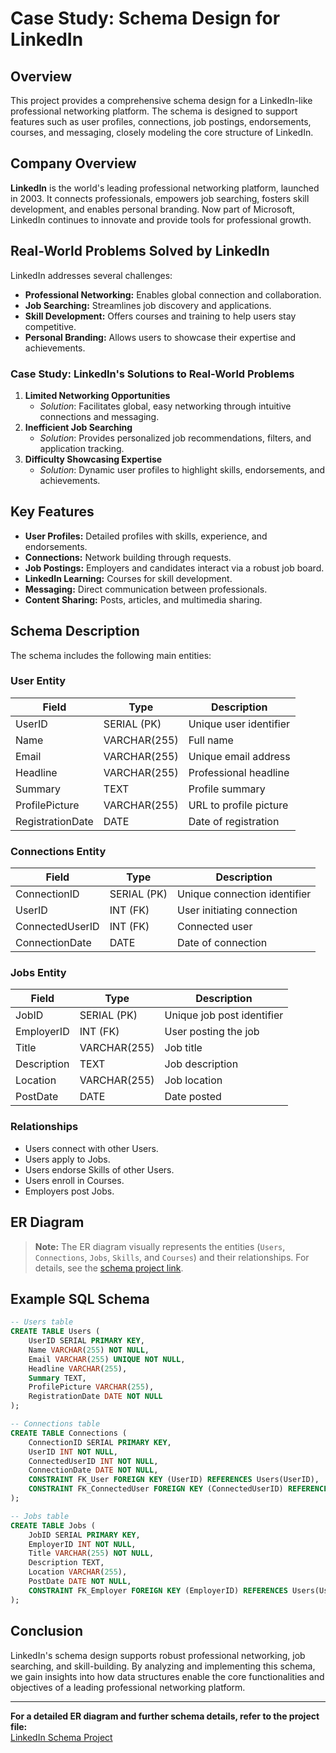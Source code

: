 # Case Study: Schema Design for LinkedIn

## Overview

This project provides a comprehensive schema design for a LinkedIn-like professional networking platform. The schema is designed to support features such as user profiles, connections, job postings, endorsements, courses, and messaging, closely modeling the core structure of LinkedIn.

## Company Overview

**LinkedIn** is the world's leading professional networking platform, launched in 2003. It connects professionals, empowers job searching, fosters skill development, and enables personal branding. Now part of Microsoft, LinkedIn continues to innovate and provide tools for professional growth.

## Real-World Problems Solved by LinkedIn

LinkedIn addresses several challenges:
- **Professional Networking:** Enables global connection and collaboration.
- **Job Searching:** Streamlines job discovery and applications.
- **Skill Development:** Offers courses and training to help users stay competitive.
- **Personal Branding:** Allows users to showcase their expertise and achievements.

### Case Study: LinkedIn's Solutions to Real-World Problems

1. **Limited Networking Opportunities**
   - *Solution*: Facilitates global, easy networking through intuitive connections and messaging.
2. **Inefficient Job Searching**
   - *Solution*: Provides personalized job recommendations, filters, and application tracking.
3. **Difficulty Showcasing Expertise**
   - *Solution*: Dynamic user profiles to highlight skills, endorsements, and achievements.

## Key Features

- **User Profiles:** Detailed profiles with skills, experience, and endorsements.
- **Connections:** Network building through requests.
- **Job Postings:** Employers and candidates interact via a robust job board.
- **LinkedIn Learning:** Courses for skill development.
- **Messaging:** Direct communication between professionals.
- **Content Sharing:** Posts, articles, and multimedia sharing.

## Schema Description

The schema includes the following main entities:

### User Entity

| Field            | Type           | Description                        |
|------------------|----------------|------------------------------------|
| UserID           | SERIAL (PK)    | Unique user identifier             |
| Name             | VARCHAR(255)   | Full name                          |
| Email            | VARCHAR(255)   | Unique email address               |
| Headline         | VARCHAR(255)   | Professional headline              |
| Summary          | TEXT           | Profile summary                    |
| ProfilePicture   | VARCHAR(255)   | URL to profile picture             |
| RegistrationDate | DATE           | Date of registration               |

### Connections Entity

| Field            | Type           | Description                        |
|------------------|----------------|------------------------------------|
| ConnectionID     | SERIAL (PK)    | Unique connection identifier       |
| UserID           | INT (FK)       | User initiating connection         |
| ConnectedUserID  | INT (FK)       | Connected user                     |
| ConnectionDate   | DATE           | Date of connection                 |

### Jobs Entity

| Field            | Type           | Description                        |
|------------------|----------------|------------------------------------|
| JobID            | SERIAL (PK)    | Unique job post identifier         |
| EmployerID       | INT (FK)       | User posting the job               |
| Title            | VARCHAR(255)   | Job title                          |
| Description      | TEXT           | Job description                    |
| Location         | VARCHAR(255)   | Job location                       |
| PostDate         | DATE           | Date posted                        |

### Relationships

- Users connect with other Users.
- Users apply to Jobs.
- Users endorse Skills of other Users.
- Users enroll in Courses.
- Employers post Jobs.

## ER Diagram

> **Note:** The ER diagram visually represents the entities (`Users`, `Connections`, `Jobs`, `Skills`, and `Courses`) and their relationships. For details, see the [schema project link](https://drive.google.com/file/d/14LiGjCmfawyLWcA8KqAsHbHGg3jP41XQ/view).

## Example SQL Schema

```sql
-- Users table
CREATE TABLE Users (
    UserID SERIAL PRIMARY KEY,
    Name VARCHAR(255) NOT NULL,
    Email VARCHAR(255) UNIQUE NOT NULL,
    Headline VARCHAR(255),
    Summary TEXT,
    ProfilePicture VARCHAR(255),
    RegistrationDate DATE NOT NULL
);

-- Connections table
CREATE TABLE Connections (
    ConnectionID SERIAL PRIMARY KEY,
    UserID INT NOT NULL,
    ConnectedUserID INT NOT NULL,
    ConnectionDate DATE NOT NULL,
    CONSTRAINT FK_User FOREIGN KEY (UserID) REFERENCES Users(UserID),
    CONSTRAINT FK_ConnectedUser FOREIGN KEY (ConnectedUserID) REFERENCES Users(UserID)
);

-- Jobs table
CREATE TABLE Jobs (
    JobID SERIAL PRIMARY KEY,
    EmployerID INT NOT NULL,
    Title VARCHAR(255) NOT NULL,
    Description TEXT,
    Location VARCHAR(255),
    PostDate DATE NOT NULL,
    CONSTRAINT FK_Employer FOREIGN KEY (EmployerID) REFERENCES Users(UserID)
);
```

## Conclusion

LinkedIn's schema design supports robust professional networking, job searching, and skill-building. By analyzing and implementing this schema, we gain insights into how data structures enable the core functionalities and objectives of a leading professional networking platform.

---

**For a detailed ER diagram and further schema details, refer to the project file:**  
[LinkedIn Schema Project](https://drive.google.com/file/d/14LiGjCmfawyLWcA8KqAsHbHGg3jP41XQ/view)
